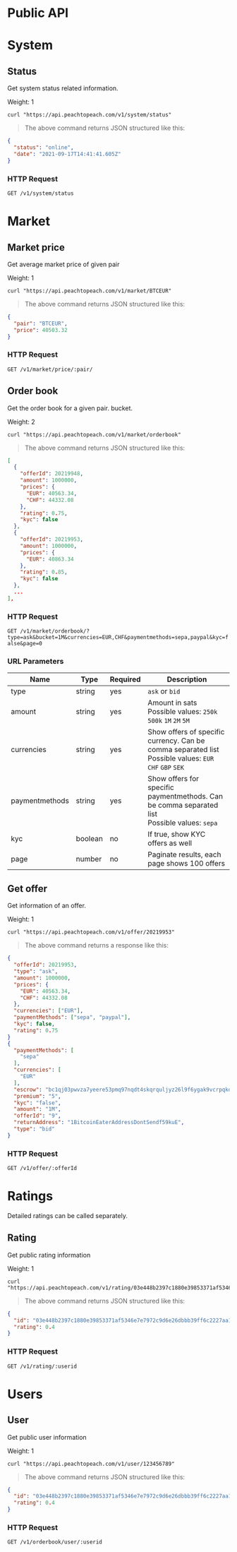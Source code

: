 # Public API

# System

## Status

Get system status related information.

Weight: 1

```shell
curl "https://api.peachtopeach.com/v1/system/status"
```

> The above command returns JSON structured like this:

```json
{
  "status": "online",
  "date": "2021-09-17T14:41:41.605Z"
}
```
### HTTP Request

`GET /v1/system/status`


# Market
## Market price

Get average market price of given pair

Weight: 1


```shell
curl "https://api.peachtopeach.com/v1/market/BTCEUR"
```

> The above command returns JSON structured like this:

```json
{
  "pair": "BTCEUR",
  "price": 40503.32
}
```

### HTTP Request

`GET /v1/market/price/:pair/`


## Order book

Get the order book for a given pair. bucket.

Weight: 2


```shell
curl "https://api.peachtopeach.com/v1/market/orderbook"
```

> The above command returns JSON structured like this:

```json
[
  {
    "offerId": 20219948,
    "amount": 1000000,
    "prices": {
      "EUR": 40563.34,
      "CHF": 44332.08
    },
    "rating": 0.75,
    "kyc": false
  },
  {
    "offerId": 20219953,
    "amount": 1000000,
    "prices": {
      "EUR": 40863.34
    },
    "rating": 0.85,
    "kyc": false
  },
  ...
],

```
### HTTP Request

`GET /v1/market/orderbook/?type=ask&bucket=1M&currencies=EUR,CHF&paymentmethods=sepa,paypal&kyc=false&page=0`


### URL Parameters

Name | Type | Required | Description
--------- | ----------- | ----------- | -----------
type | string | yes | `ask` or `bid`
amount | string | yes | Amount in sats <br/> Possible values: `250k` `500k` `1M` `2M` `5M`
currencies | string | yes | Show offers of specific currency. Can be comma separated list <br />Possible values: `EUR` `CHF` `GBP` `SEK`
paymentmethods | string | yes | Show offers for specific paymentmethods. Can be comma separated list <br />Possible values: `sepa`
kyc | boolean | no | If true, show KYC offers as well
page | number | no | Paginate results, each page shows 100 offers




## Get offer

Get information of an offer.

Weight: 1


```shell
curl "https://api.peachtopeach.com/v1/offer/20219953"
```

> The above command returns a response like this:

```json
{
  "offerId": 20219953,
  "type": "ask",
  "amount": 1000000,
  "prices": {
    "EUR": 40563.34,
    "CHF": 44332.08
  },
  "currencies": ["EUR"],
  "paymentMethods": ["sepa", "paypal"],
  "kyc": false,
  "rating": 0.75
}
{
  "paymentMethods": [
    "sepa"
  ],
  "currencies": [
    "EUR"
  ],
  "escrow": "bc1qj03pwvza7yeere53pmq97nqdt4skqrquljyz26l9f6ygak9vcrpqkd4lgk",
  "premium": "5",
  "kyc": "false",
  "amount": "1M",
  "offerId": "9",
  "returnAddress": "1BitcoinEaterAddressDontSendf59kuE",
  "type": "bid"
}
```

### HTTP Request

`GET /v1/offer/:offerId`

# Ratings

Detailed ratings can be called separately.
## Rating

Get public rating information

Weight: 1


```shell
curl "https://api.peachtopeach.com/v1/rating/03e448b2397c1880e39853371af5346e7e7972c9d6e26dbbb39ff6c2227aa19c80"
```

> The above command returns JSON structured like this:

```json
{
  "id": "03e448b2397c1880e39853371af5346e7e7972c9d6e26dbbb39ff6c2227aa19c80",
  "rating": 0.4
}
```

### HTTP Request

`GET /v1/rating/:userid`


# Users

## User

Get public user information

Weight: 1


```shell
curl "https://api.peachtopeach.com/v1/user/123456789"
```

> The above command returns JSON structured like this:

```json
{
  "id": "03e448b2397c1880e39853371af5346e7e7972c9d6e26dbbb39ff6c2227aa19c80",
  "rating": 0.4
}
```

### HTTP Request
`GET /v1/orderbook/user/:userid`

